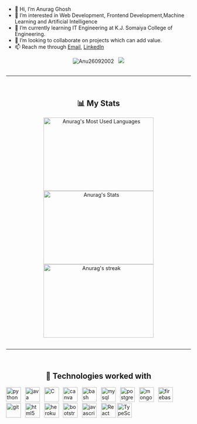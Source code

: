 - 👋 Hi, I’m Anurag Ghosh
- 👀 I’m interested in Web Development, Frontend Development,Machine Learning and Artificial Intelligence
- 🌱 I’m currently learning IT Engineering at K.J. Somaiya College of Engineering.
- 💞️ I’m looking to collaborate on projects which can add value.
- 📫 Reach me through <a href="mailto:ghoshanurag495@gmail.com">Email</a>,
                       <a href="https://www.linkedin.com/in/anurag-g-a01531198/">LinkedIn</a>

<div style="text-align: center;"> 
    <img src="https://komarev.com/ghpvc/?username=Anu26092002&label=Profile%20views&color=1E90FF&style=flat" alt="Anu26092002" />
    &nbsp;
    <img src="https://badges.pufler.dev/commits/monthly/Anu26092002" />
</div>

<br/>
<hr/>
<br/>

<div style="text-align: center;"> 
    <h2>📊 My Stats</h2>
    <a href="https://github.com/Anu26092002">
        <img height="200"  width="300" src="https://github-readme-stats.vercel.app/api/top-langs/?username=Anu26092002&&hide_title=false&hide_border=true&layout=compact&langs_count=8&exclude_repo=comp426&text_color=fff7ff&icon_color=ffffff&bg_color=151515" alt="Anurag's Most Used Languages" />
    </a>
    <a href="https://github.com/Anu26092002">
        <img height="200"  width="300" src="https://github-readme-stats.vercel.app/api?username=Anu26092002&hide_title=false&hide_border=true&show_icons=true&include_all_commits=true&count_private=true&line_height=21&text_color=fff7ff&icon_color=ffffff&bg_color=151515" alt="Anurag's Stats" />
    </a>
    <a href="https://github.com/Anu26092002">
        <img height="200"  width="300" title="🔥 Get streak stats for your profile at git.io/streak-stats" alt="Anurag's streak" src="https://github-readme-streak-stats.herokuapp.com/?user=Anu26092002&theme=neon-dark&hide_border=true"/>
    </a>
</div>
<br/>
<hr/>
<br/>

<div style="text-align: center;"> 
    <h2>🧩 Technologies worked with</h2>
    <p align="left">
        <img src="https://www.vectorlogo.zone/logos/python/python-icon.svg" alt="python" width="40" height="40" title="Python3"/>
        &nbsp;
        <img src="https://www.vectorlogo.zone/logos/java/java-icon.svg" alt="java" width="40" height="40" title="Java"/>
        &nbsp;
        <img src="https://cdn.iconscout.com/icon/free/png-512/c-programming-569564.png" alt="C" width="40" height="40" title="C"/>
        &nbsp;
        <img src="https://www.vectorlogo.zone/logos/r-project/r-project-icon.svg" alt="canva" width="40" height="40" title="R"/>
        &nbsp;
        <img src="https://www.vectorlogo.zone/logos/gnu_bash/gnu_bash-icon.svg" alt="bash" width="40" height="40" title="Bash"/>
        &nbsp;
        <img src="https://www.vectorlogo.zone/logos/mysql/mysql-icon.svg" alt="mysql" width="40" height="40" title="MySQL"/>
        &nbsp;
        <img src="https://www.vectorlogo.zone/logos/postgresql/postgresql-icon.svg" alt="postgresql" width="40" height="40" title="PostgreSQL"/>
        &nbsp;
        <img src="https://www.vectorlogo.zone/logos/mongodb/mongodb-icon.svg" alt="mongodb" width="40" height="40" title="MongoDB"/>
        &nbsp;
        <img src="https://www.vectorlogo.zone/logos/firebase/firebase-icon.svg" alt="firebase" width="40" height="40" title="Firebase"/>
        &nbsp;
        <img src="https://www.vectorlogo.zone/logos/git-scm/git-scm-icon.svg" alt="git" width="40" height="40" title="Git"/>
        &nbsp;
        <img src="https://www.vectorlogo.zone/logos/w3_html5/w3_html5-icon.svg" alt="html5" width="40" height="40" title="HTML5" />
        &nbsp;
        <img src="https://upload.wikimedia.org/wikipedia/commons/thumb/6/62/CSS3_logo.svg/768px-CSS3_logo.svg.png" alt="heroku" width="40" height="40" title="CSS3" />
        &nbsp;
        <img src="https://www.vectorlogo.zone/logos/getbootstrap/getbootstrap-icon.svg" alt="bootstrap" width="40" height="40" title="Bootstrap"/>
        &nbsp;
        <img src="https://upload.wikimedia.org/wikipedia/commons/thumb/9/99/Unofficial_JavaScript_logo_2.svg/768px-Unofficial_JavaScript_logo_2.svg.png" alt="javascript" width="40" height="40" title="Javascript" />
        &nbsp;
         <img src="https://www.vectorlogo.zone/logos/reactjs/reactjs-icon.svg" alt="React" width="40" height="40" title="React JS"/>
        <img src="https://www.vectorlogo.zone/logos/typescriptlang/typescriptlang-icon.svg" alt="TypeScript" width="40" height="40"title="TypeScript"/>
    </p>
</div>

<!---
Anu26092002/Anu26092002 is a ✨ special ✨ repository because its `README.md` (this file) appears on your GitHub profile.
You can click the Preview link to take a look at your changes.
--->

